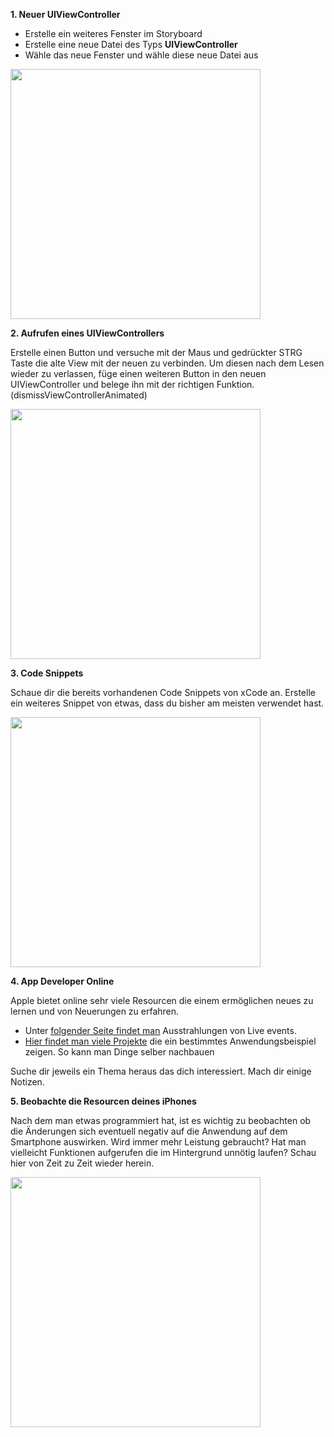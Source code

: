 **1. Neuer UIViewController**

  - Erstelle ein weiteres Fenster im Storyboard
  - Erstelle eine neue Datei des Typs <strong>UIViewController </strong>
  - Wähle das neue Fenster und wähle diese neue Datei aus


<img src="https://github.com/xandrucea/alex-cio.de/blob/master/coderdojo-nbg/ferbet/swift_newcontroller.png" width="400" />

**2. Aufrufen eines UIViewControllers**

Erstelle einen Button und versuche mit der Maus und gedrückter STRG Taste die alte View mit der neuen zu verbinden.
Um diesen nach dem Lesen wieder zu verlassen, füge einen weiteren Button in den neuen UIViewController und belege ihn mit der richtigen Funktion. (dismissViewControllerAnimated)

<img src="https://github.com/xandrucea/alex-cio.de/blob/master/coderdojo-nbg/ferbet/swift_2.png" width="400" />

**3. Code Snippets**

Schaue dir die bereits vorhandenen Code Snippets von xCode an.
Erstelle ein weiteres Snippet von etwas, dass du bisher am meisten verwendet hast.

<img src="https://github.com/xandrucea/alex-cio.de/blob/master/coderdojo-nbg/ferbet/swift_3.png" width="400" />

**4. App Developer Online**

Apple bietet online sehr viele Resourcen die einem ermöglichen neues zu lernen und von Neuerungen zu erfahren.
  - Unter <a href="https://developer.apple.com/videos/">folgender Seite findet man</a> Ausstrahlungen von Live events.
  - <a href="https://developer.apple.com/library/content/navigation/index.html#topic=Sample+Code&section=Resource+Types">Hier findet man viele Projekte</a> die ein bestimmtes Anwendungsbeispiel zeigen. So kann man Dinge selber nachbauen
  
Suche dir jeweils ein Thema heraus das dich interessiert. Mach dir einige Notizen.

**5. Beobachte die Resourcen deines iPhones**
 
 Nach dem man etwas programmiert hat, ist es wichtig zu beobachten ob die Änderungen sich eventuell negativ auf die Anwendung auf dem Smartphone auswirken. Wird immer mehr Leistung gebraucht? Hat man vielleicht Funktionen aufgerufen die im Hintergrund unnötig laufen? Schau hier von Zeit zu Zeit wieder herein.

<img src="https://github.com/xandrucea/alex-cio.de/blob/master/coderdojo-nbg/ferbet/swift4.png" width="400" />

